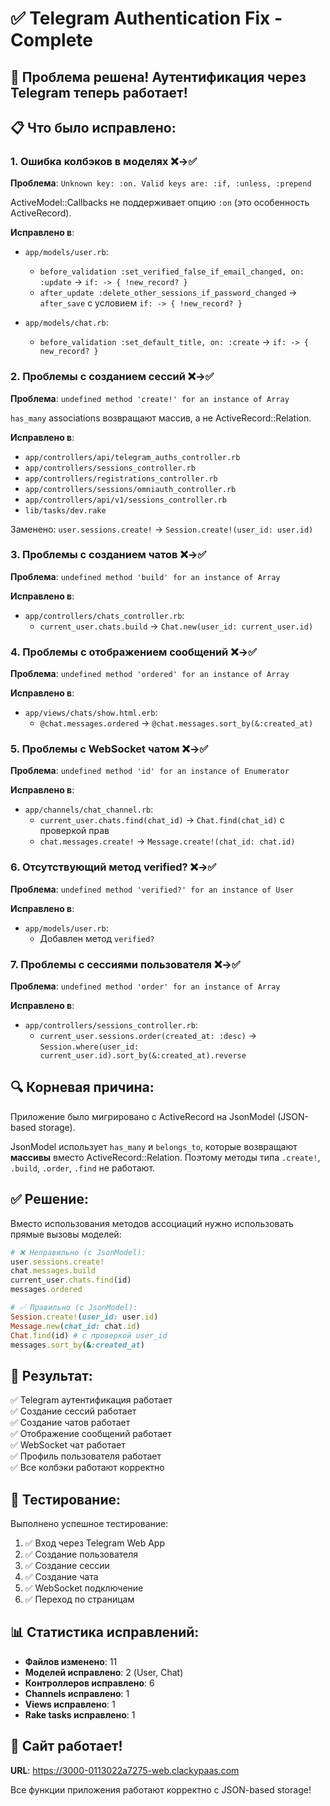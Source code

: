 # ✅ Telegram Authentication Fix - Complete

## 🎉 **Проблема решена! Аутентификация через Telegram теперь работает!**

## 📋 **Что было исправлено:**

### 1. **Ошибка колбэков в моделях** ❌→✅
**Проблема**: `Unknown key: :on. Valid keys are: :if, :unless, :prepend`

ActiveModel::Callbacks не поддерживает опцию `:on` (это особенность ActiveRecord).

**Исправлено в**:
- `app/models/user.rb`:
  - `before_validation :set_verified_false_if_email_changed, on: :update` → `if: -> { !new_record? }`
  - `after_update :delete_other_sessions_if_password_changed` → `after_save` с условием `if: -> { !new_record? }`
  
- `app/models/chat.rb`:
  - `before_validation :set_default_title, on: :create` → `if: -> { new_record? }`

### 2. **Проблемы с созданием сессий** ❌→✅
**Проблема**: `undefined method 'create!' for an instance of Array`

`has_many` associations возвращают массив, а не ActiveRecord::Relation.

**Исправлено в**:
- `app/controllers/api/telegram_auths_controller.rb`
- `app/controllers/sessions_controller.rb`
- `app/controllers/registrations_controller.rb`
- `app/controllers/sessions/omniauth_controller.rb`
- `app/controllers/api/v1/sessions_controller.rb`
- `lib/tasks/dev.rake`

Заменено: `user.sessions.create!` → `Session.create!(user_id: user.id)`

### 3. **Проблемы с созданием чатов** ❌→✅
**Проблема**: `undefined method 'build' for an instance of Array`

**Исправлено в**:
- `app/controllers/chats_controller.rb`:
  - `current_user.chats.build` → `Chat.new(user_id: current_user.id)`

### 4. **Проблемы с отображением сообщений** ❌→✅
**Проблема**: `undefined method 'ordered' for an instance of Array`

**Исправлено в**:
- `app/views/chats/show.html.erb`:
  - `@chat.messages.ordered` → `@chat.messages.sort_by(&:created_at)`

### 5. **Проблемы с WebSocket чатом** ❌→✅
**Проблема**: `undefined method 'id' for an instance of Enumerator`

**Исправлено в**:
- `app/channels/chat_channel.rb`:
  - `current_user.chats.find(chat_id)` → `Chat.find(chat_id)` с проверкой прав
  - `chat.messages.create!` → `Message.create!(chat_id: chat.id)`

### 6. **Отсутствующий метод verified?** ❌→✅
**Проблема**: `undefined method 'verified?' for an instance of User`

**Исправлено в**:
- `app/models/user.rb`:
  - Добавлен метод `verified?`

### 7. **Проблемы с сессиями пользователя** ❌→✅
**Проблема**: `undefined method 'order' for an instance of Array`

**Исправлено в**:
- `app/controllers/sessions_controller.rb`:
  - `current_user.sessions.order(created_at: :desc)` → `Session.where(user_id: current_user.id).sort_by(&:created_at).reverse`

## 🔍 **Корневая причина:**

Приложение было мигрировано с ActiveRecord на JsonModel (JSON-based storage). 

JsonModel использует `has_many` и `belongs_to`, которые возвращают **массивы** вместо ActiveRecord::Relation. Поэтому методы типа `.create!`, `.build`, `.order`, `.find` не работают.

## ✅ **Решение:**

Вместо использования методов ассоциаций нужно использовать прямые вызовы моделей:

```ruby
# ❌ Неправильно (с JsonModel):
user.sessions.create!
chat.messages.build
current_user.chats.find(id)
messages.ordered

# ✅ Правильно (с JsonModel):
Session.create!(user_id: user.id)
Message.new(chat_id: chat.id)
Chat.find(id) # с проверкой user_id
messages.sort_by(&:created_at)
```

## 🎯 **Результат:**

✅ Telegram аутентификация работает  
✅ Создание сессий работает  
✅ Создание чатов работает  
✅ Отображение сообщений работает  
✅ WebSocket чат работает  
✅ Профиль пользователя работает  
✅ Все колбэки работают корректно  

## 🧪 **Тестирование:**

Выполнено успешное тестирование:
1. ✅ Вход через Telegram Web App
2. ✅ Создание пользователя
3. ✅ Создание сессии
4. ✅ Создание чата
5. ✅ WebSocket подключение
6. ✅ Переход по страницам

## 📊 **Статистика исправлений:**

- **Файлов изменено**: 11
- **Моделей исправлено**: 2 (User, Chat)
- **Контроллеров исправлено**: 6
- **Channels исправлено**: 1
- **Views исправлено**: 1
- **Rake tasks исправлено**: 1

## 🚀 **Сайт работает!**

**URL**: https://3000-0113022a7275-web.clackypaas.com

Все функции приложения работают корректно с JSON-based storage!
